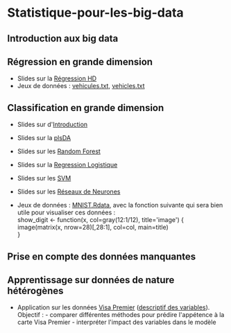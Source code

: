 # Statistique-pour-les-big-data

## Introduction aux big data

## Régression en grande dimension

- Slides sur la <a href="Regression-HD.pdf" target="new">Régression HD</a>
- Jeux de données : <a href="vehicules.txt" target="new">vehicules.txt</a>, <a href="vehicles.txt" target="new">vehicles.txt</a></p>

## Classification en grande dimension

- Slides sur d'<a href="Classification-intro.pdf" target="new">Introduction</a>
- Slides sur la <a href="Classification-plsDA.pdf" target="new">plsDA</a>
- Slides sur les <a href="Classification-randomForest.pdf" target="new">Random Forest</a>
- Slides sur la <a href="Classification-RegressionLogistique.pdf" target="new">Regression Logistique</a>
- Slides sur les <a href="Classification-SVM.pdf" target="new">SVM</a>
- Slides sur les <a href="ReseauxDeNeurones.pdf" target="new">Réseaux de Neurones</a>

- Jeux de données : <a href="MNIST.Rdata" target="new">MNIST.Rdata</a>, avec la fonction suivante qui sera bien utile pour visualiser ces données :<br>
      show_digit <- function(x, col=gray(12:1/12), title='image') {<br>
        image(matrix(x, nrow=28)[,28:1], col=col, main=title)<br>
      }

## Prise en compte des données manquantes

## Apprentissage sur données de nature hétérogènes

- Application sur les données <a href="VisaPremier.txt" target="new">Visa Premier</a> (<a href="VisaPremier.pdf" target="new">descriptif des variables</a>). Objectif : 
      - comparer différentes méthodes pour prédire l'appétence à la carte Visa Premier
      - interpréter l'impact des variables dans le modèle




